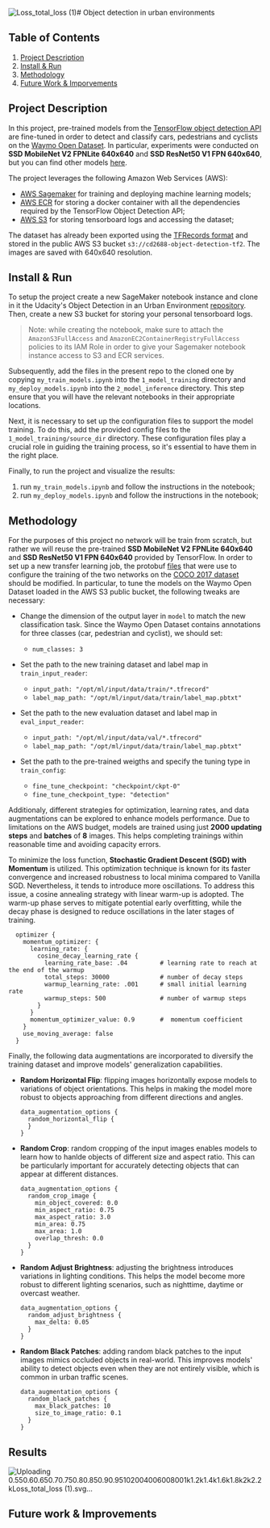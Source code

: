 ![Loss_total_loss (1)](https://github.com/mose247/Object_detection_in_urban_environments/assets/91455159/3d1af224-f4d5-4bbe-a329-4fa923e757ce)# Object detection in urban environments

## Table of Contents
1. [Project Description](https://github.com/mose247/Object_detection_in_urban_environments/blob/main/README.md#project-description)
2. [Install & Run](https://github.com/mose247/Object_detection_in_urban_environments/blob/main/README.md#install--run)
3. [Methodology](https://github.com/mose247/Object_detection_in_urban_environments/blob/main/README.md#methodology)
4. [Future Work & Imporvements](https://github.com/mose247/Object_detection_in_urban_environments/blob/main/README.md#future-work--improvements)
## Project Description
In this project, pre-trained models from the [TensorFlow object detection API](https://tensorflow-object-detection-api-tutorial.readthedocs.io/en/latest/index.html) are fine-tuned in order to detect and classify cars, pedestrians and cyclists on the [Waymo Open Dataset](https://waymo.com/open/). In particular, experiments were conducted on **SSD MobileNet V2 FPNLite 640x640** and **SSD ResNet50 V1 FPN 640x640**, but you can find other models [here](https://github.com/tensorflow/models/blob/master/research/object_detection/g3doc/tf2_detection_zoo.md). 

The project leverages the following Amazon Web Services (AWS):
* [AWS Sagemaker](https://aws.amazon.com/sagemaker/) for training and deploying machine learning models;
* [AWS ECR](https://aws.amazon.com/ecr/?nc2=h_ql_prod_ct_ec2reg) for storing a docker container with all the dependencies required by the TensorFlow Object Detection API;
* [AWS S3](https://aws.amazon.com/s3/?nc2=h_ql_prod_st_s3) for storing tensorboard logs and accessing the dataset;
  
The dataset has already been exported using the [TFRecords format](https://tensorflow-object-detection-api-tutorial.readthedocs.io/en/latest/training.html#create-tensorflow-records) and stored in the public AWS S3 bucket `s3://cd2688-object-detection-tf2`. The images are saved with 640x640 resolution.

## Install & Run
To setup the project create a new SageMaker notebook instance and clone in it the Udacity's Object Detection in an Urban Environment [repository](https://github.com/udacity/cd2688-object-detection-in-urban-environment-project). Then, create a new S3 bucket for storing your personal tensorboard logs. 

> Note: while creating the notebook, make sure to attach the `AmazonS3FullAccess` and `AmazonEC2ContainerRegistryFullAccess` policies to its IAM Role in order to give your Sagemaker notebook instance access to S3 and ECR services.

Subsequently, add the files in the present repo to the cloned one by copying `my_train_models.ipynb` into the `1_model_training` directory and `my_deploy_models.ipynb` into the `2_model_inference` directory. This step ensure that you will have the relevant notebooks in their appropriate locations. 

Next, it is necessary to set up the configuration files to support the model training. To do this, add the provided config files to the `1_model_training/source_dir` directory. These configuration files play a crucial role in guiding the training process, so it's essential to have them in the right place.

Finally, to run the project and visualize the results:
1. run `my_train_models.ipynb` and follow the instructions in the notebook;
2. run `my_deploy_models.ipynb` and follow the instructions in the notebook;

## Methodology
For the purposes of this project no network will be train from scratch, but rather we will reuse the pre-trained **SSD MobileNet V2 FPNLite 640x640** and **SSD ResNet50 V1 FPN 640x640** provided by TensorFlow. In order to set up a new transfer learning job, the protobuf [files](https://github.com/tensorflow/models/tree/master/research/object_detection/configs/tf2) that were use to configure the training of the two networks on the [COCO 2017 dataset](https://cocodataset.org/#home) should be modified. In particular, to tune the models on the Waymo Open Dataset loaded in the AWS S3 public bucket, the following tweaks are necessary:

* Change the dimension of the output layer in `model` to match the new classification task. Since the Waymo Open Dataset contains annotations for three classes (car, pedestrian and cyclist), we should set:
  * `num_classes: 3`
    
* Set the path to the new training dataset and label map in `train_input_reader`:
  * `input_path: "/opt/ml/input/data/train/*.tfrecord"`
  * `label_map_path: "/opt/ml/input/data/train/label_map.pbtxt"`
     
* Set the path to the new evaluation dataset and label map in `eval_input_reader`:
  * `input_path: "/opt/ml/input/data/val/*.tfrecord"`
  * `label_map_path: "/opt/ml/input/data/train/label_map.pbtxt"`
    
* Set the path to the pre-trained weigths and specify the tuning type in `train_config`:
  * `fine_tune_checkpoint: "checkpoint/ckpt-0"`
  * `fine_tune_checkpoint_type: "detection"`

Additionaly, different strategies for optimization, learning rates, and data augmentations can be explored to enhance models performance. Due to limitations on the AWS budget, models are trained using just **2000 updating steps** and **batches** of **8** images. This helps completing trainings within reasonable time and avoiding capacity errors.

To minimize the loss function, **Stochastic Gradient Descent (SGD) with Momentum** is utilized. This optimization technique is known for its faster convergence and increased robustness to local minima compared to Vanilla SGD. Nevertheless, it tends to introduce more oscillations. To address this issue, a cosine annealing strategy with linear warm-up is adopted. The warm-up phase serves to mitigate potential early overfitting, while the decay phase is designed to reduce oscillations in the later stages of training.

```
  optimizer {
    momentum_optimizer: {
      learning_rate: {
        cosine_decay_learning_rate {
          learning_rate_base: .04         # learning rate to reach at the end of the warmup
          total_steps: 30000              # number of decay steps
          warmup_learning_rate: .001      # small initial learning rate
          warmup_steps: 500               # number of warmup steps
        }
      }
      momentum_optimizer_value: 0.9       #  momentum coefficient 
    }
    use_moving_average: false
  }
```

Finally, the following data augmentations are incorporated to diversify the training dataset and improve models' generalization capabilities.

* **Random Horizontal Flip**: flipping images horizontally expose models to variations of object orientations. This helps in making the model more robust to objects approaching from different directions and angles.
  ```
  data_augmentation_options {
    random_horizontal_flip {
    }
  }
  ```

* **Random Crop**: random cropping of the input images enables models to learn how to hanlde objects of different size and aspect ratio. This can be particularly important for accurately detecting objects that can appear at different distances.
  ```
  data_augmentation_options {
    random_crop_image {
      min_object_covered: 0.0
      min_aspect_ratio: 0.75
      max_aspect_ratio: 3.0
      min_area: 0.75
      max_area: 1.0
      overlap_thresh: 0.0
    }
  }
  ```
* **Random Adjust Brightness**: adjusting the brightness introduces variations in lighting conditions. This helps the model become more robust to different lighting scenarios, such as nighttime, daytime or overcast weather.
  ```
  data_augmentation_options {
    random_adjust_brightness {
      max_delta: 0.05
    }
  }
  ```
* **Random Black Patches**: adding random black patches to the input images mimics occluded objects in real-world. This improves models' ability to detect objects even when they are not entirely visible, which is common in urban traffic scenes.
  ```
  data_augmentation_options {
    random_black_patches {
      max_black_patches: 10
      size_to_image_ratio: 0.1
    }
  }
  ```

## Results

![Uploading <svg viewBox="0 0 330 200" xmlns="http://www.w3.org/2000/svg"><g><g><g><g><g><line x1="50" y1="177" x2="45" y2="177" style="visibility: inherit;" fill="rgb(0, 0, 0)" stroke="rgb(204, 204, 204)" stroke-width="1px"></line><line x1="50" y1="157.33333333333337" x2="45" y2="157.33333333333337" style="visibility: inherit;" fill="rgb(0, 0, 0)" stroke="rgb(204, 204, 204)" stroke-width="1px"></line><line x1="50" y1="137.66666666666666" x2="45" y2="137.66666666666666" style="visibility: inherit;" fill="rgb(0, 0, 0)" stroke="rgb(204, 204, 204)" stroke-width="1px"></line><line x1="50" y1="118.00000000000003" x2="45" y2="118.00000000000003" style="visibility: inherit;" fill="rgb(0, 0, 0)" stroke="rgb(204, 204, 204)" stroke-width="1px"></line><line x1="50" y1="98.33333333333334" x2="45" y2="98.33333333333334" style="visibility: inherit;" fill="rgb(0, 0, 0)" stroke="rgb(204, 204, 204)" stroke-width="1px"></line><line x1="50" y1="78.66666666666666" x2="45" y2="78.66666666666666" style="visibility: inherit;" fill="rgb(0, 0, 0)" stroke="rgb(204, 204, 204)" stroke-width="1px"></line><line x1="50" y1="59.00000000000001" x2="45" y2="59.00000000000001" style="visibility: inherit;" fill="rgb(0, 0, 0)" stroke="rgb(204, 204, 204)" stroke-width="1px"></line><line x1="50" y1="39.33333333333333" x2="45" y2="39.33333333333333" style="visibility: inherit;" fill="rgb(0, 0, 0)" stroke="rgb(204, 204, 204)" stroke-width="1px"></line><line x1="50" y1="19.666666666666696" x2="45" y2="19.666666666666696" style="visibility: inherit;" fill="rgb(0, 0, 0)" stroke="rgb(204, 204, 204)" stroke-width="1px"></line><line x1="50" y1="0" x2="45" y2="0" style="visibility: inherit;" fill="rgb(0, 0, 0)" stroke="rgb(204, 204, 204)" stroke-width="1px"></line></g><g transform="translate(40, 0)"><text x="0" y="177" dx="0em" dy="0.3em" style="text-anchor: end; visibility: hidden; font-family: Roboto, sans-serif; font-size: 12px; font-weight: 200;" fill="rgb(33, 33, 33)" stroke="none" stroke-width="1px">0.55</text><text x="0" y="157.33333333333337" dx="0em" dy="0.3em" style="text-anchor: end; visibility: inherit; font-family: Roboto, sans-serif; font-size: 12px; font-weight: 200;" fill="rgb(33, 33, 33)" stroke="none" stroke-width="1px">0.6</text><text x="0" y="137.66666666666666" dx="0em" dy="0.3em" style="text-anchor: end; visibility: hidden; font-family: Roboto, sans-serif; font-size: 12px; font-weight: 200;" fill="rgb(33, 33, 33)" stroke="none" stroke-width="1px">0.65</text><text x="0" y="118.00000000000003" dx="0em" dy="0.3em" style="text-anchor: end; visibility: inherit; font-family: Roboto, sans-serif; font-size: 12px; font-weight: 200;" fill="rgb(33, 33, 33)" stroke="none" stroke-width="1px">0.7</text><text x="0" y="98.33333333333334" dx="0em" dy="0.3em" style="text-anchor: end; visibility: hidden; font-family: Roboto, sans-serif; font-size: 12px; font-weight: 200;" fill="rgb(33, 33, 33)" stroke="none" stroke-width="1px">0.75</text><text x="0" y="78.66666666666666" dx="0em" dy="0.3em" style="text-anchor: end; visibility: inherit; font-family: Roboto, sans-serif; font-size: 12px; font-weight: 200;" fill="rgb(33, 33, 33)" stroke="none" stroke-width="1px">0.8</text><text x="0" y="59.00000000000001" dx="0em" dy="0.3em" style="text-anchor: end; visibility: hidden; font-family: Roboto, sans-serif; font-size: 12px; font-weight: 200;" fill="rgb(33, 33, 33)" stroke="none" stroke-width="1px">0.85</text><text x="0" y="39.33333333333333" dx="0em" dy="0.3em" style="text-anchor: end; visibility: inherit; font-family: Roboto, sans-serif; font-size: 12px; font-weight: 200;" fill="rgb(33, 33, 33)" stroke="none" stroke-width="1px">0.9</text><text x="0" y="19.666666666666696" dx="0em" dy="0.3em" style="text-anchor: end; visibility: hidden; font-family: Roboto, sans-serif; font-size: 12px; font-weight: 200;" fill="rgb(33, 33, 33)" stroke="none" stroke-width="1px">0.95</text><text x="0" y="0" dx="0em" dy="0.3em" style="text-anchor: end; visibility: hidden; font-family: Roboto, sans-serif; font-size: 12px; font-weight: 200;" fill="rgb(33, 33, 33)" stroke="none" stroke-width="1px">1</text></g><line x1="50" y1="0" x2="50" y2="177" fill="rgb(0, 0, 0)" stroke="rgb(204, 204, 204)" stroke-width="1px"></line></g></g><g transform="translate(50, 0)" clip-path="url(#clip_0)"><clipPath id="clip_0"><rect width="280" height="177"></rect></clipPath><g><g><g><line x1="0" y1="0" x2="0" y2="177" fill="rgb(0, 0, 0)" stroke="rgb(66, 66, 66)" stroke-width="1px" opacity="0.25"></line><line x1="25.454545454545457" y1="0" x2="25.454545454545457" y2="177" fill="rgb(0, 0, 0)" stroke="rgb(66, 66, 66)" stroke-width="1px" opacity="0.25"></line><line x1="50.909090909090914" y1="0" x2="50.909090909090914" y2="177" fill="rgb(0, 0, 0)" stroke="rgb(66, 66, 66)" stroke-width="1px" opacity="0.25"></line><line x1="76.36363636363636" y1="0" x2="76.36363636363636" y2="177" fill="rgb(0, 0, 0)" stroke="rgb(66, 66, 66)" stroke-width="1px" opacity="0.25"></line><line x1="101.81818181818183" y1="0" x2="101.81818181818183" y2="177" fill="rgb(0, 0, 0)" stroke="rgb(66, 66, 66)" stroke-width="1px" opacity="0.25"></line><line x1="127.27272727272727" y1="0" x2="127.27272727272727" y2="177" fill="rgb(0, 0, 0)" stroke="rgb(66, 66, 66)" stroke-width="1px" opacity="0.25"></line><line x1="152.72727272727272" y1="0" x2="152.72727272727272" y2="177" fill="rgb(0, 0, 0)" stroke="rgb(66, 66, 66)" stroke-width="1px" opacity="0.25"></line><line x1="178.1818181818182" y1="0" x2="178.1818181818182" y2="177" fill="rgb(0, 0, 0)" stroke="rgb(66, 66, 66)" stroke-width="1px" opacity="0.25"></line><line x1="203.63636363636365" y1="0" x2="203.63636363636365" y2="177" fill="rgb(0, 0, 0)" stroke="rgb(66, 66, 66)" stroke-width="1px" opacity="0.25"></line><line x1="229.0909090909091" y1="0" x2="229.0909090909091" y2="177" fill="rgb(0, 0, 0)" stroke="rgb(66, 66, 66)" stroke-width="1px" opacity="0.25"></line><line x1="254.54545454545453" y1="0" x2="254.54545454545453" y2="177" fill="rgb(0, 0, 0)" stroke="rgb(66, 66, 66)" stroke-width="1px" opacity="0.25"></line><line x1="280" y1="0" x2="280" y2="177" fill="rgb(0, 0, 0)" stroke="rgb(66, 66, 66)" stroke-width="1px" opacity="0.25"></line></g><g><line x1="0" y1="177" x2="280" y2="177" fill="rgb(0, 0, 0)" stroke="rgb(66, 66, 66)" stroke-width="1px" opacity="0.25"></line><line x1="0" y1="157.33333333333337" x2="280" y2="157.33333333333337" fill="rgb(0, 0, 0)" stroke="rgb(66, 66, 66)" stroke-width="1px" opacity="0.25"></line><line x1="0" y1="137.66666666666666" x2="280" y2="137.66666666666666" fill="rgb(0, 0, 0)" stroke="rgb(66, 66, 66)" stroke-width="1px" opacity="0.25"></line><line x1="0" y1="118.00000000000003" x2="280" y2="118.00000000000003" fill="rgb(0, 0, 0)" stroke="rgb(66, 66, 66)" stroke-width="1px" opacity="0.25"></line><line x1="0" y1="98.33333333333334" x2="280" y2="98.33333333333334" fill="rgb(0, 0, 0)" stroke="rgb(66, 66, 66)" stroke-width="1px" opacity="0.25"></line><line x1="0" y1="78.66666666666666" x2="280" y2="78.66666666666666" fill="rgb(0, 0, 0)" stroke="rgb(66, 66, 66)" stroke-width="1px" opacity="0.25"></line><line x1="0" y1="59.00000000000001" x2="280" y2="59.00000000000001" fill="rgb(0, 0, 0)" stroke="rgb(66, 66, 66)" stroke-width="1px" opacity="0.25"></line><line x1="0" y1="39.33333333333333" x2="280" y2="39.33333333333333" fill="rgb(0, 0, 0)" stroke="rgb(66, 66, 66)" stroke-width="1px" opacity="0.25"></line><line x1="0" y1="19.666666666666696" x2="280" y2="19.666666666666696" fill="rgb(0, 0, 0)" stroke="rgb(66, 66, 66)" stroke-width="1px" opacity="0.25"></line><line x1="0" y1="0" x2="280" y2="0" fill="rgb(0, 0, 0)" stroke="rgb(66, 66, 66)" stroke-width="1px" opacity="0.25"></line></g></g></g><g><g><line x1="0" y1="393.33333333333337" x2="280" y2="393.33333333333337" fill="rgb(0, 0, 0)" stroke="rgb(153, 153, 153)" stroke-width="1.5px"></line></g></g><g><g><line x1="0" y1="0" x2="0" y2="177" fill="rgb(0, 0, 0)" stroke="rgb(153, 153, 153)" stroke-width="1.5px"></line></g></g><g><g><g><g><g><path stroke="rgb(255, 112, 67)" stroke-width="2px" d="M12.727272727272728,56.59932136535641L25.454545454545457,51.78380772471424L38.18181818181818,44.55226545431173L50.909090909090914,51.79855750033667L63.63636363636363,65.64270067981569L76.36363636363636,50.02113309479125L89.0909090909091,53.06389613432531L101.81818181818183,44.38122475332615L114.54545454545455,58.84278078129945L127.27272727272727,72.12328578197112L140,67.05728608775593L152.72727272727272,80.68869063084125L165.45454545454547,77.02421455296431L178.1818181818182,60.18673422200686L190.9090909090909,84.02016892679018L203.63636363636365,78.49623985115059L216.36363636363635,89.78827075536465L229.0909090909091,99.86842531834048L241.8181818181818,96.89860799329927L254.54545454545453,113.27626108648398" style="fill: none;" fill="none"></path></g><g><path stroke="rgb(0, 119, 187)" stroke-width="2px" d="M12.727272727272728,-84.2864243189494L25.454545454545457,3.1846150259176387L38.18181818181818,21.660270999078055L50.909090909090914,47.18274965882306L63.63636363636363,49.074913037201064L76.36363636363636,79.77445178126034L89.0909090909091,87.05847678645661L101.81818181818183,107.7411801893694L114.54545454545455,122.79780252643943L127.27272727272727,131.03929199744243L140,149.0633715715408L152.72727272727272,154.864980835462L165.45454545454547,158.8033750555475L178.1818181818182,145.5463835154517L190.9090909090909,147.1302452096116L203.63636363636365,157.90591271969248L216.36363636363635,144.81828304233568L229.0909090909091,138.04442266273836L241.8181818181818,144.53193392641165L254.54545454545453,151.61453722569564" style="fill: none;" fill="none"></path></g></g></g></g><g opacity="0.2"><g><g><g><path stroke="rgb(255, 112, 67)" stroke-width="2px" d="M12.727272727272728,56.59932136535645L25.454545454545457,48.89449954032898L38.18181818181818,37.60998487472534L50.909090909090914,60.32019694646199L63.63636363636363,83.71761401494346L76.36363636363636,28.410881360371917L89.0909090909091,57.41509596506755L101.81818181818183,31.721806526184082L114.54545454545455,80.1707669099172L127.27272727272727,91.84328794479372L140,59.504234790802L152.72727272727272,101.06161594390869L165.45454545454547,71.5394655863444L178.1818181818182,34.96350010236105L190.9090909090909,119.7423056761424L203.63636363636365,70.21424214045209L216.36363636363635,106.72153870264691L229.0909090909091,114.98609781265259L241.8181818181818,92.44433442751568L254.54545454545453,137.84124374389648" style="fill: none;" fill="none"></path></g><g><path stroke="rgb(0, 119, 187)" stroke-width="2px" d="M12.727272727272728,-84.2864243189494L25.454545454545457,55.66723863283794L38.18181818181818,39.39690073331197L50.909090909090914,77.1971845626831L63.63636363636363,51.54532154401143L76.36363636363636,122.2429656982422L89.0909090909091,97.47474908828735L101.81818181818183,137.8967603047689L114.54545454545455,145.003395875295L127.27272727272727,143.27694336573285L140,175.93601385752362L152.72727272727272,163.53582262992862L165.45454545454547,164.69810684521994L178.1818181818182,125.68686803181969L190.9090909090909,149.50417598088583L203.63636363636365,174.06181414922082L216.36363636363635,125.19237677256267L229.0909090909091,127.88535197575888L241.8181818181818,154.26221251487735L254.54545454545453,162.2377947966258" style="fill: none;" fill="none"></path></g></g></g></g></g></g><g transform="translate(50, 177)" clip-path="url(#clip_1)"><clipPath id="clip_1"><rect width="280" height="23"></rect></clipPath><g><g><line x1="0" y1="0" x2="0" y2="5" style="visibility: inherit;" fill="rgb(0, 0, 0)" stroke="rgb(204, 204, 204)" stroke-width="1px"></line><line x1="25.454545454545457" y1="0" x2="25.454545454545457" y2="5" style="visibility: inherit;" fill="rgb(0, 0, 0)" stroke="rgb(204, 204, 204)" stroke-width="1px"></line><line x1="50.909090909090914" y1="0" x2="50.909090909090914" y2="5" style="visibility: inherit;" fill="rgb(0, 0, 0)" stroke="rgb(204, 204, 204)" stroke-width="1px"></line><line x1="76.36363636363636" y1="0" x2="76.36363636363636" y2="5" style="visibility: inherit;" fill="rgb(0, 0, 0)" stroke="rgb(204, 204, 204)" stroke-width="1px"></line><line x1="101.81818181818183" y1="0" x2="101.81818181818183" y2="5" style="visibility: inherit;" fill="rgb(0, 0, 0)" stroke="rgb(204, 204, 204)" stroke-width="1px"></line><line x1="127.27272727272727" y1="0" x2="127.27272727272727" y2="5" style="visibility: inherit;" fill="rgb(0, 0, 0)" stroke="rgb(204, 204, 204)" stroke-width="1px"></line><line x1="152.72727272727272" y1="0" x2="152.72727272727272" y2="5" style="visibility: inherit;" fill="rgb(0, 0, 0)" stroke="rgb(204, 204, 204)" stroke-width="1px"></line><line x1="178.1818181818182" y1="0" x2="178.1818181818182" y2="5" style="visibility: inherit;" fill="rgb(0, 0, 0)" stroke="rgb(204, 204, 204)" stroke-width="1px"></line><line x1="203.63636363636365" y1="0" x2="203.63636363636365" y2="5" style="visibility: inherit;" fill="rgb(0, 0, 0)" stroke="rgb(204, 204, 204)" stroke-width="1px"></line><line x1="229.0909090909091" y1="0" x2="229.0909090909091" y2="5" style="visibility: inherit;" fill="rgb(0, 0, 0)" stroke="rgb(204, 204, 204)" stroke-width="1px"></line><line x1="254.54545454545453" y1="0" x2="254.54545454545453" y2="5" style="visibility: inherit;" fill="rgb(0, 0, 0)" stroke="rgb(204, 204, 204)" stroke-width="1px"></line><line x1="280" y1="0" x2="280" y2="5" style="visibility: inherit;" fill="rgb(0, 0, 0)" stroke="rgb(204, 204, 204)" stroke-width="1px"></line></g><g transform="translate(0, 8)"><text x="0" y="0" dx="0em" dy="0.95em" style="text-anchor: middle; visibility: hidden; font-family: Roboto, sans-serif; font-size: 12px; font-weight: 200;" fill="rgb(33, 33, 33)" stroke="none" stroke-width="1px">0</text><text x="25.454545454545457" y="0" dx="0em" dy="0.95em" style="text-anchor: middle; visibility: inherit; font-family: Roboto, sans-serif; font-size: 12px; font-weight: 200;" fill="rgb(33, 33, 33)" stroke="none" stroke-width="1px">200</text><text x="50.909090909090914" y="0" dx="0em" dy="0.95em" style="text-anchor: middle; visibility: hidden; font-family: Roboto, sans-serif; font-size: 12px; font-weight: 200;" fill="rgb(33, 33, 33)" stroke="none" stroke-width="1px">400</text><text x="76.36363636363636" y="0" dx="0em" dy="0.95em" style="text-anchor: middle; visibility: inherit; font-family: Roboto, sans-serif; font-size: 12px; font-weight: 200;" fill="rgb(33, 33, 33)" stroke="none" stroke-width="1px">600</text><text x="101.81818181818183" y="0" dx="0em" dy="0.95em" style="text-anchor: middle; visibility: hidden; font-family: Roboto, sans-serif; font-size: 12px; font-weight: 200;" fill="rgb(33, 33, 33)" stroke="none" stroke-width="1px">800</text><text x="127.27272727272727" y="0" dx="0em" dy="0.95em" style="text-anchor: middle; visibility: inherit; font-family: Roboto, sans-serif; font-size: 12px; font-weight: 200;" fill="rgb(33, 33, 33)" stroke="none" stroke-width="1px">1k</text><text x="152.72727272727272" y="0" dx="0em" dy="0.95em" style="text-anchor: middle; visibility: hidden; font-family: Roboto, sans-serif; font-size: 12px; font-weight: 200;" fill="rgb(33, 33, 33)" stroke="none" stroke-width="1px">1.2k</text><text x="178.1818181818182" y="0" dx="0em" dy="0.95em" style="text-anchor: middle; visibility: inherit; font-family: Roboto, sans-serif; font-size: 12px; font-weight: 200;" fill="rgb(33, 33, 33)" stroke="none" stroke-width="1px">1.4k</text><text x="203.63636363636365" y="0" dx="0em" dy="0.95em" style="text-anchor: middle; visibility: hidden; font-family: Roboto, sans-serif; font-size: 12px; font-weight: 200;" fill="rgb(33, 33, 33)" stroke="none" stroke-width="1px">1.6k</text><text x="229.0909090909091" y="0" dx="0em" dy="0.95em" style="text-anchor: middle; visibility: inherit; font-family: Roboto, sans-serif; font-size: 12px; font-weight: 200;" fill="rgb(33, 33, 33)" stroke="none" stroke-width="1px">1.8k</text><text x="254.54545454545453" y="0" dx="0em" dy="0.95em" style="text-anchor: middle; visibility: hidden; font-family: Roboto, sans-serif; font-size: 12px; font-weight: 200;" fill="rgb(33, 33, 33)" stroke="none" stroke-width="1px">2k</text><text x="280" y="0" dx="0em" dy="0.95em" style="text-anchor: middle; visibility: hidden; font-family: Roboto, sans-serif; font-size: 12px; font-weight: 200;" fill="rgb(33, 33, 33)" stroke="none" stroke-width="1px">2.2k</text></g><line x1="0" y1="0" x2="280" y2="0" fill="rgb(0, 0, 0)" stroke="rgb(204, 204, 204)" stroke-width="1px"></line></g></g></g></g></svg>Loss_total_loss (1).svg…](widt=100)





## Future work & Improvements
